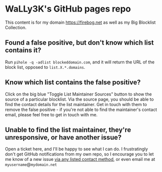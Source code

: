 # WaLLy3K's GitHub pages repo
This content is for my domain https://firebog.net as well as my Big Blocklist Collection.

## Found a false positive, but don't know which list contains it?
Run `pihole -q -adlist blockeddomain.com`, and it will return the URL of the block list, opposed to `list.X.*.domains`.

## Know which list contains the false positive?
Click on the big blue "Toggle List Maintainer Sources" button to show the source of a particular blocklist. Via the source page, you should be able to find the contact details for the list maintainer. Get in touch with them to remove the false positive - if you're not able to find the maintainer's contact email, please feel free to get in touch with me.

## Unable to find the list maintainer, they're unresponsive, or have another issue?
Open a ticket here, and I'll be happy to see what I can do. I frustratingly don't get GitHub notifications from my own repo, so I encourage you to let me know of a new issue [via any listed contact method](https://firebog.net/about.html), or even email me at `myusername`@`mydomain.net`
